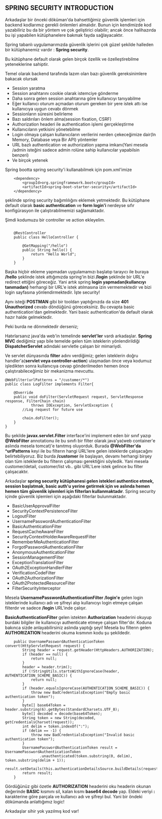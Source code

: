 ## SPRING SECURITY INTRODUCTION

Arkadaşlar bir önceki döküman'da bahsettiğimiz güvenlik işlemleri için backend kodlarımız gerekli önlemleri almalıdır. Bunun için kendimizde kod yazabiliriz bu da bir yöntem ve çok geliştirici olabilir; ancak önce halihazırda bu işi yapabilen kütüphanelere bakmak fayda sağlayacaktır.

Spring tabanlı uygulamarımızda güvenlik işlerini çok güzel şekilde halleden bir kütüphanemiz vardır : **Spring security**.

Bu kütüphane default olarak gelen birçok özellik ve özelleştirebilme yeteneklerine sahiptir.

Temel olarak backend tarafında lazım olan bazı güvenlik gereksinimlere bakacak olursak

- Session yaratma
- Session anahtarını cookie olarak istemciye gönderme
- Daha sonra gelen session anahtarına göre kullanıcıyı tanıyabilme
- Eğer kullanıcı oturum açmadan oturum gereken bir yere istek attı ise kullanıcıya uygun cevabı dönmek
- Sessionların süresini belirleme
- Bazı saldırıları önlem alma(session fixation, CSRF)
- Authorization headeri ile authentication işlemi gerçekleştirme
- Kullanıcıların yetkisini yönetebilme
- Login olmaya çalışan kullanıcıların verilerini nerden çekeceğimize dair(In Memory, Database veya Bir API) yöntemler
- URL bazlı authentication ve authorization yapma imkanı(Yani mesela /admin isteğini sadece admin rolüne sahip kullanıcılar yapabilsin benzeri)
- Ve birçok yetenek

Spring bootta spring security'i kullanabilmek için pom.xml'imize

```
    <dependency>
		<groupId>org.springframework.boot</groupId>
		<artifactId>spring-boot-starter-security</artifactId>
	</dependency>
```

şeklinde spring security bağımlılığını eklemek yetmektedir.	Bu kütüphane default olarak **basic authentication** ve **form login'i** nerdeyse sıfır konfigürasyon ile çalıştırabilmemizi sağlamaktadır.

Şimdi kodumuzu bir controller ve action ekleyelim.

```

    @RestController
    public class HelloController {
    	
    	@GetMapping("/hello")
    	public String hello() {
    		return "Hello World";
    	}
    }
```    
    
Başka hiçbir ekleme yapmadan uygulamamızı başlatıp tarayıcı ile buraya **/hello** şeklinde istek attığımızda spring'in bizi **/login** şeklinde bir URL'e redirect ettiğini göreceğiz. Yani artık spring **login yapmadan(kullancıyı tanımadan)** herhangi bir URL'e istek atılmasına izin vermemektedir ve bizi login sayfasına yönlendirmektedir. İşte security!

Aynı isteği **POSTMAN** gibi bir tooldan yaptığınızda da size **401 Unauthorized** cevabı döndüğünü göreceksiniz. Bu cevapta basic authentication'dan gelmektedir. Yani basic authentication'da default olarak hazır halde gelmektedir.

Peki burda ne dönmektedir derseniz;

Hatırlarsanız java'da web'in temelinde **servlet'ler** vardı arkadaşlar. **Spring MVC** dediğimiz yapı bile temelde gelen tüm isteklerin yönlendirildiği **DispatcherServlet** adındaki servletle çalışan bir mimariydi.

Ve servlet dünyasında **filter** adını verdiğimiz; gelen isteklerin doğru handler'a(**servlet veya controller-action**) ulaşmadan önce veya kodumuz işledikten sonra kullanıcıya cevap gönderilmeden hemen önce çalıştırabileceğimiz bir mekanizma mevcuttu.

```
@WebFilter(urlPatterns = "/customer/*")
public class LogFilter implements Filter{

	@Override
	public void doFilter(ServletRequest request, ServletResponse response, FilterChain chain)
			throws IOException, ServletException {
		//Log request for future use
		
		chain.doFilter();
	}
}
```

Bu şekilde **javax.servlet.Filter** interface'ini implement eden bir sınıf yazıp **@WebFilter** annotationu ile bu sınıfı bir filter olarak java'ya(web container'e aslında mesela tomcat)'e tanıtmış oluyorduk. Burada **@WebFilter'da** ***urlPatterns** keyi ile bu filterın hangi URL'lere gelen isteklerde çalışacağını belirtebiliyoruz. Biz burda **/customer** ile başlayan, devamı herhangi birşey olan tüm isteklerde bu filterın çalışması gerektiğini söyledik. 
Yani mesela customer/detail, customer/list vb.. gibi URL'Lere istek gelince bu filter çalışacaktır.

Arkadaşlar **spring security kütüphanesi gelen istekleri authentice etmek, session başlatmak, basic auth'u yerine getirmek için ve aslında hemen hemen tüm güvenlik işlemleri için filterları kullanmaktadır**. Spring security içinde güvenlik işlemleri için aşağıdaki filterlar bulunmaktadır.

- BasicUserApprovalFilter
- SecurityContextPersistenceFilter
- LogoutFilter
- UsernamePasswordAuthenticationFilter
- BasicAuthenticationFilter
- RequestCacheAwareFilter
- SecurityContextHolderAwareRequestFilter
- RememberMeAuthenticationFilter
- ForgotPasswordAuthenticationFilter
- AnonymousAuthenticationFilter
- SessionManagementFilter
- ExceptionTranslationFilter
- OAuth2ExceptionHandlerFilter
- VerificationCodeFilter
- OAuth2AuthorizationFilter
- OAuth2ProtectedResourceFilter
- FilterSecurityInterceptor

Mesela **UsernamePasswordAuthenticationFilter** **/login'e** gelen login isteklerinde kullanıcı adı ve şifreyi alıp kullanıcıyı login etmeye çalışan filterdır ve sadece **/login** URL'inde çalışır.

**BasicAuthenticationFilter** gelen istekten **Authorization** headerini okuyup burdaki bilgiler ile kullanıcıyı authenticate etmeye çalışan filter'dır. Koduna bakınca sizde anlayabilirsiniz aslında yaptığı şeyi! Mesela bu filterın gelen **AUTHORIZATION** headerini okuma kısmının kodu şu şekildedir.

```
    public UsernamePasswordAuthenticationToken convert(HttpServletRequest request) {
		String header = request.getHeader(HttpHeaders.AUTHORIZATION);
		if (header == null) {
			return null;
		}
		header = header.trim();
		if (!StringUtils.startsWithIgnoreCase(header, AUTHENTICATION_SCHEME_BASIC)) {
			return null;
		}
		if (header.equalsIgnoreCase(AUTHENTICATION_SCHEME_BASIC)) {
			throw new BadCredentialsException("Empty basic authentication token");
		}
		byte[] base64Token = header.substring(6).getBytes(StandardCharsets.UTF_8);
		byte[] decoded = decode(base64Token);
		String token = new String(decoded, getCredentialsCharset(request));
		int delim = token.indexOf(":");
		if (delim == -1) {
			throw new BadCredentialsException("Invalid basic authentication token");
		}
		UsernamePasswordAuthenticationToken result = UsernamePasswordAuthenticationToken
				.unauthenticated(token.substring(0, delim), token.substring(delim + 1));
		result.setDetails(this.authenticationDetailsSource.buildDetails(request));
		return result;
	}
```

Gördüğünüz gibi özetle **AUTHORIZATION** headerini oku headerin okunan değerinde **BASIC** kısmını sil, kalan kısmı **base64 decode** yap. Eldeki veriyi **:** karakterine göre parçala ve kullanıcı adı ve şifreyi bul. Yani bir öndeki dökümanda anlattığımız logic!

Arkadaşlar sihir yok yazılmış kod var!





